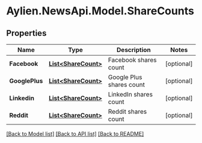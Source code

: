 # Aylien.NewsApi.Model.ShareCounts
## Properties

Name | Type | Description | Notes
------------ | ------------- | ------------- | -------------
**Facebook** | [**List&lt;ShareCount&gt;**](ShareCount.md) | Facebook shares count | [optional] 
**GooglePlus** | [**List&lt;ShareCount&gt;**](ShareCount.md) | Google Plus shares count | [optional] 
**Linkedin** | [**List&lt;ShareCount&gt;**](ShareCount.md) | LinkedIn shares count | [optional] 
**Reddit** | [**List&lt;ShareCount&gt;**](ShareCount.md) | Reddit shares count | [optional] 

[[Back to Model list]](../README.md#documentation-for-models) [[Back to API list]](../README.md#documentation-for-api-endpoints) [[Back to README]](../README.md)

